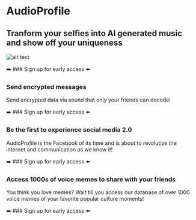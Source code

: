 # AudioProfile

## Tranform your selfies into AI generated music and show off your uniqueness

![alt text](https://dominiconorton-images.s3-eu-west-1.amazonaws.com/attractive-beautiful-beauty-783243.jpg)

:arrow_right: ### Sign up for early access :arrow_left:

### Send encrypted messages 
Send encrypted data via sound that only your friends can decode!

:arrow_right: ### Sign up for early access :arrow_left:

### Be the first to experience social media 2.0 
AudioProfile is the Facebook of its time and is about to revolutize the internet and communication as we know it!

:arrow_right: ### Sign up for early access :arrow_left:

### Access 1000s of voice memes to share with your friends
You think you love memes? Wait till you access our database of over 1000 voice memes of your favorite popular culture moments!

:arrow_right: ### Sign up for early access :arrow_left:
